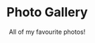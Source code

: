 ---
layout: gallery
title: Photo Gallery
heading: Photo Gallery
subtitle: All of my favourite photos!
separator: PHOTOS

intro: You have reached the photo gallery. Here you will find an endlessly scrolling page full of my favourite photos. These aren't ordered in any particular way. Simply continue scrolling until you reach the end if you wish to see all of my favourite photos! 
permalink: /gallery/
---